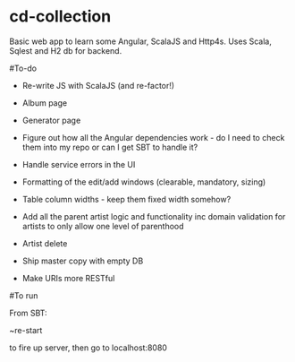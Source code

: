 # cd-collection
Basic web app to learn some Angular, ScalaJS and Http4s. Uses Scala, Sqlest and H2 db for backend.

#To-do
- Re-write JS with ScalaJS (and re-factor!)

- Album page

- Generator page

- Figure out how all the Angular dependencies work - do I need to check them into my repo or can I get SBT to handle it?

- Handle service errors in the UI

- Formatting of the edit/add windows (clearable, mandatory, sizing)

- Table column widths - keep them fixed width somehow?

- Add all the parent artist logic and functionality inc domain validation for artists to only allow one level of parenthood

- Artist delete

- Ship master copy with empty DB

- Make URIs more RESTful

#To run

From SBT:

~re-start 

to fire up server, then go to localhost:8080
